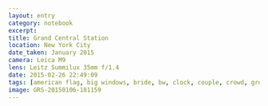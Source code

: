 ```yaml
--- 
layout: entry
category: notebook
excerpt:
title: Grand Central Station
location: New York City
date_taken: January 2015
camera: Leica M9
lens: Leitz Summilux 35mm f/1.4
date: 2015-02-26 22:49:09
tags: [american flag, big windows, bride, bw, clock, couple, crowd, groom, indoor space, time, train station]
image: GRS-20150106-181159
---
```


